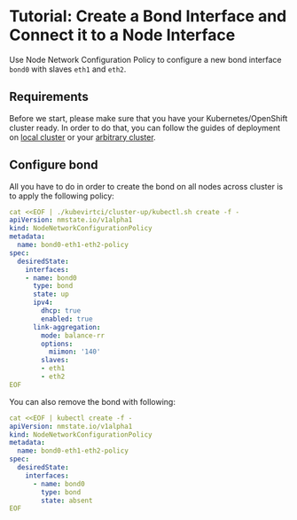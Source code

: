 # Tutorial: Create a Bond Interface and Connect it to a Node Interface

Use Node Network Configuration Policy to configure a new bond interface `bond0`
with slaves `eth1` and `eth2`.

## Requirements

Before we start, please make sure that you have your Kubernetes/OpenShift
cluster ready. In order to do that, you can follow the guides of deployment on
[local cluster](deployment-local-cluster.md) or your
[arbitrary cluster](deployment-arbitrary-cluster.md).

## Configure bond

All you have to do in order to create the bond on all nodes across cluster is
to apply the following policy:

```yaml
cat <<EOF | ./kubevirtci/cluster-up/kubectl.sh create -f -
apiVersion: nmstate.io/v1alpha1
kind: NodeNetworkConfigurationPolicy
metadata:
  name: bond0-eth1-eth2-policy
spec:
  desiredState:
    interfaces:
    - name: bond0
      type: bond
      state: up
      ipv4:
        dhcp: true
        enabled: true
      link-aggregation:
        mode: balance-rr
        options:
          miimon: '140'
        slaves:
        - eth1
        - eth2
EOF
```

You can also remove the bond with following:

```yaml
cat <<EOF | kubectl create -f -
apiVersion: nmstate.io/v1alpha1
kind: NodeNetworkConfigurationPolicy
metadata:
  name: bond0-eth1-eth2-policy
spec:
  desiredState:
    interfaces:
      - name: bond0
        type: bond
        state: absent
EOF
```
